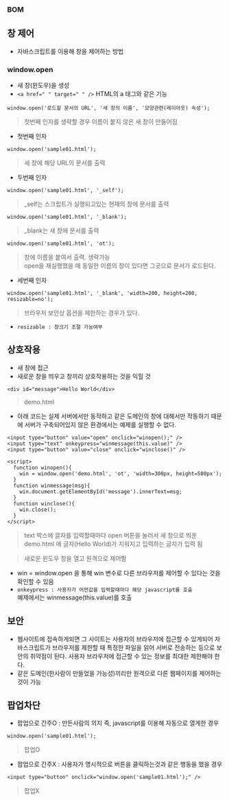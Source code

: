 ### BOM
## 창 제어
- 자바스크립트를 이용해 창을 제어하는 방법 

### window.open
- 새 창(윈도우)을 생성
- `<a href=" " target=" " />` HTML의 a 태그와 같은 기능
```
window.open('로드할 문서의 URL', '새 창의 이름', '모양관련(레이아웃) 속성');
```
> 첫번째 인자를 생략할 경우 이름이 붙지 않은 새 창이 만들어짐

- 첫번째 인자
```
window.open('sample01.html');
```
> 새 창에 해당 URL의 문서를 출력

- 두번째 인자
```
window.open('sample01.html', '_self');
```
> _self는 스크립트가 실행되고있는 현재의 창에 문서를 출력

```
window.open('sample01.html', '_blank');
```
> _blank는 새 창에 문서를 출력

```
window.open('sample01.html', 'ot');
```
> 창에 이름을 붙여서 출력. 생략가능<br/>open을 재실행했을 때 동일한 이름의 창이 있다면 그곳으로 문서가 로드된다.

- 세번째 인자
```
window.open('sample01.html', '_blank', 'width=200, height=200, resizable=no');
```
> 브라우저 보안상 옵션을 제한하는 경우가 있다.
- `resizable : 창크기 조절 가능여부`


## 상호작용
- 새 창에 접근
- 새로운 창을 띄우고 창끼리 상호작용하는 것을 익힐 것
```
<div id="message">Hello World</div>
```
> demo.html
- 아래 코드는 실제 서버에서만 동작하고 같은 도메인의 창에 대해서만 작동하기 때문에 서버가 구축되어있지 않은 환경에서는 예제를 실행할 수 없다.
```
<input type="button" value="open" onclick="winopen();" />
<input type="text" onkeypress="winmessage(this.value)" />
<input type="button" value="close" onclick="winclose()" />

<script>
  function winopen(){
    win = window.open('demo.html', 'ot', 'width=300px, height=500px');
  }
  function winmessage(msg){
    win.document.getElementById('message').innerText=msg;
  }
  function winclose(){
    win.close();
  }
</script>
```
> text 박스에 글자를 입력할때마다 open 버튼을 눌러서 새 창으로 띄운 demo.html 에 글자(Hello World)가 지워지고 입력하는 글자가 입력 됨

> 새로운 윈도우 창을 열고 원격으로 제어함

- win = window.open 을 통해 win 변수로 다른 브라우저를 제어할 수 있다는 것을 확인할 수 있음
- `onkeypress : 사용자가 어떤값을 입력할때마다 해당 javascript를 호출`<br/>예제에서는 winmessage(this.value)를 호출

## 보안
- 웹사이트에 접속하게되면 그 사이트는 사용자의 브라우저에 접근할 수 있게되어 자바스크립트가 브라우저를 제한할 때 특정한 파일을 읽어 서버로 전송하는 등으로 보안의 취약점이 된다. 사용자 브라우저에 접근할 수 있는 정보를 최대한 제한해야 한다.
- 같은 도메인(한사람이 만들었을 가능성)끼리만 원격으로 다른 웹페이지를 제어하는 것이 가능


## 팝업차단
- 팝업으로 간주O : 만든사람의 의지 즉, javascript를 이용해 자동으로 열게한 경우
```
window.open('sample01.html');
```
> 팝업O

- 팝업으로 간주X : 사용자가 명시적으로 버튼을 클릭하는것과 같은 행동을 했을 경우
```
<input type="button" onclick="window.open('sample01.html');" />
```
> 팝업X

